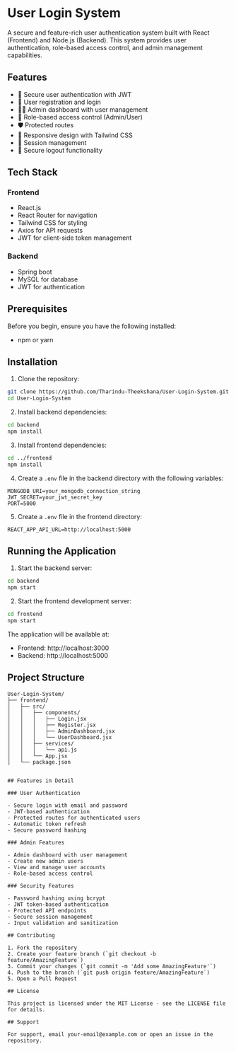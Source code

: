 # User Login System

A secure and feature-rich user authentication system built with React (Frontend) and Node.js (Backend). This system provides user authentication, role-based access control, and admin management capabilities.

## Features

- 🔐 Secure user authentication with JWT
- 👥 User registration and login
- 👮‍♂️ Admin dashboard with user management
- 🔑 Role-based access control (Admin/User)
- 🛡️ Protected routes
- 📱 Responsive design with Tailwind CSS
- 🔄 Session management
- 🚪 Secure logout functionality

## Tech Stack

### Frontend

- React.js
- React Router for navigation
- Tailwind CSS for styling
- Axios for API requests
- JWT for client-side token management

### Backend

- Spring boot
- MySQL for database
- JWT for authentication

## Prerequisites

Before you begin, ensure you have the following installed:

- npm or yarn

## Installation

1. Clone the repository:

```bash
git clone https://github.com/Tharindu-Theekshana/User-Login-System.git
cd User-Login-System
```

2. Install backend dependencies:

```bash
cd backend
npm install
```

3. Install frontend dependencies:

```bash
cd ../frontend
npm install
```

4. Create a `.env` file in the backend directory with the following variables:

```env
MONGODB_URI=your_mongodb_connection_string
JWT_SECRET=your_jwt_secret_key
PORT=5000
```

5. Create a `.env` file in the frontend directory:

```env
REACT_APP_API_URL=http://localhost:5000
```

## Running the Application

1. Start the backend server:

```bash
cd backend
npm start
```

2. Start the frontend development server:

```bash
cd frontend
npm start
```

The application will be available at:

- Frontend: http://localhost:3000
- Backend: http://localhost:5000

## Project Structure

```
User-Login-System/
├── frontend/
│   ├── src/
│   │   ├── components/
│   │   │   ├── Login.jsx
│   │   │   ├── Register.jsx
│   │   │   ├── AdminDashboard.jsx
│   │   │   └── UserDashboard.jsx
│   │   ├── services/
│   │   │   └── api.js
│   │   └── App.jsx
│   └── package.json


## Features in Detail

### User Authentication

- Secure login with email and password
- JWT-based authentication
- Protected routes for authenticated users
- Automatic token refresh
- Secure password hashing

### Admin Features

- Admin dashboard with user management
- Create new admin users
- View and manage user accounts
- Role-based access control

### Security Features

- Password hashing using bcrypt
- JWT token-based authentication
- Protected API endpoints
- Secure session management
- Input validation and sanitization

## Contributing

1. Fork the repository
2. Create your feature branch (`git checkout -b feature/AmazingFeature`)
3. Commit your changes (`git commit -m 'Add some AmazingFeature'`)
4. Push to the branch (`git push origin feature/AmazingFeature`)
5. Open a Pull Request

## License

This project is licensed under the MIT License - see the LICENSE file for details.

## Support

For support, email your-email@example.com or open an issue in the repository.
```

